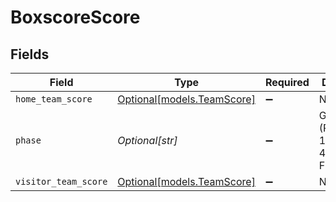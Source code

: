 # BoxscoreScore


## Fields

| Field                                                | Type                                                 | Required                                             | Description                                          | Example                                              |
| ---------------------------------------------------- | ---------------------------------------------------- | ---------------------------------------------------- | ---------------------------------------------------- | ---------------------------------------------------- |
| `home_team_score`                                    | [Optional[models.TeamScore]](../models/teamscore.md) | :heavy_minus_sign:                                   | N/A                                                  |                                                      |
| `phase`                                              | *Optional[str]*                                      | :heavy_minus_sign:                                   | Game phase (P=Pregame, 1-4=Quarter, F=Final)         | P                                                    |
| `visitor_team_score`                                 | [Optional[models.TeamScore]](../models/teamscore.md) | :heavy_minus_sign:                                   | N/A                                                  |                                                      |